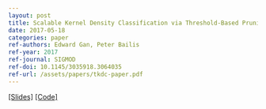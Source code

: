 ```yaml
---
layout: post
title: Scalable Kernel Density Classification via Threshold-Based Pruning
date: 2017-05-18
categories: paper
ref-authors: Edward Gan, Peter Bailis
ref-year: 2017
ref-journal: SIGMOD
ref-doi: 10.1145/3035918.3064035
ref-url: /assets/papers/tkdc-paper.pdf
---
```

[[Slides]](/assets/papers/tkdc-slides.pdf)
[[Code]](https://github.com/stanford-futuredata/tkdc)